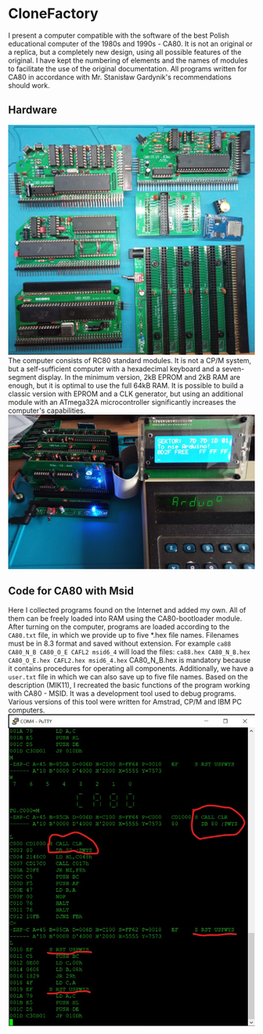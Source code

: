 # CloneFactory

I present a computer compatible with the software of the best Polish educational computer of the 1980s and 1990s - CA80. 
It is not an original or a replica, but a completely new design, using all possible features of the original. 
I have kept the numbering of elements and the names of modules to facilitate the use of the original documentation. 
All programs written for CA80 in accordance with Mr. Stanisław Gardynik's recommendations should work.


## Hardware

![Assembled modules](https://github.com/ZegarNotAvailable/CloneFactory/blob/main/HardWare/Pictures/CA80-modules.jpg)
The computer consists of RC80 standard modules. 
It is not a CP/M system, but a self-sufficient computer with a hexadecimal keyboard and a seven-segment display.
In the minimum version, 2kB EPROM and 2kB RAM are enough, but it is optimal to use the full 64kB RAM.
It is possible to build a classic version with EPROM and a CLK generator, but using an additional module with an ATmega32A microcontroller significantly increases the computer's capabilities.
![CA80 during operation.](https://github.com/ZegarNotAvailable/CloneFactory/blob/main/HardWare/Pictures/CA80-RCbus-Flash.jpg)

## Code for CA80 with Msid

Here I collected programs found on the Internet and added my own. All of them can be freely loaded into RAM using the CA80-bootloader module.
After turning on the computer, programs are loaded according to the `CA80.txt` file, in which we provide up to five *.hex file names.
Filenames must be in 8.3 format and saved without extension.
For example `ca88 CA80_N_B CA80_O_E CAFL2 msid6_4` will load the files:
`ca88.hex CA80_N_B.hex CA80_O_E.hex CAFL2.hex msid6_4.hex`
CA80_N_B.hex is mandatory because it contains procedures for operating all components.
Additionally, we have a `user.txt` file in which we can also save up to five file names.
Based on the description (MIK11), I recreated the basic functions of the program working with CA80 - MSID. It was a development tool used to debug programs.
Various versions of this tool were written for Amstrad, CP/M and IBM PC computers.
![Poor MSID version.](https://github.com/ZegarNotAvailable/CloneFactory/blob/main/HardWare/Pictures/MSid-proced-sys.jpg)
